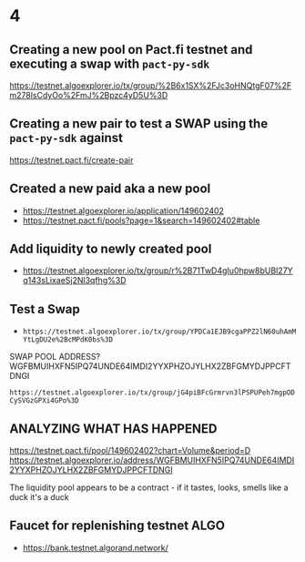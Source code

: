 # 4

## Creating a new pool on Pact.fi testnet and executing a swap with `pact-py-sdk`

https://testnet.algoexplorer.io/tx/group/%2B6x1SX%2FJc3oHNQtgF07%2Fm278lsCdyOo%2FmJ%2Bpzc4yD5U%3D

## Creating a new pair to test a SWAP using the `pact-py-sdk` against

https://testnet.pact.fi/create-pair

## Created a new paid aka a new pool

- https://testnet.algoexplorer.io/application/149602402
- https://testnet.pact.fi/pools?page=1&search=149602402#table

## Add liquidity to newly created pool

- https://testnet.algoexplorer.io/tx/group/r%2B71TwD4gIu0hpw8bUBI27Yq143sLixaeSj2Nl3qfhg%3D

## Test a Swap

- `https://testnet.algoexplorer.io/tx/group/YPDCa1EJB9cgaPPZ2lN60uhAmMYtLgDU2e%2BcMPdK0bs%3D`

SWAP POOL ADDRESS? WGFBMUIHXFN5IPQ74UNDE64IMDI2YYXPHZOJYLHX2ZBFGMYDJPPCFTDNGI

`https://testnet.algoexplorer.io/tx/group/jG4piBFcGrmrvn3lPSPUPeh7mgpODCySVGzGPXi4GPo%3D`

## ANALYZING WHAT HAS HAPPENED

https://testnet.pact.fi/pool/149602402?chart=Volume&period=D
https://testnet.algoexplorer.io/address/WGFBMUIHXFN5IPQ74UNDE64IMDI2YYXPHZOJYLHX2ZBFGMYDJPPCFTDNGI

The liquidity pool appears to be a contract - if it tastes, looks, smells like a duck it's a duck

## Faucet for replenishing testnet ALGO

- https://bank.testnet.algorand.network/

